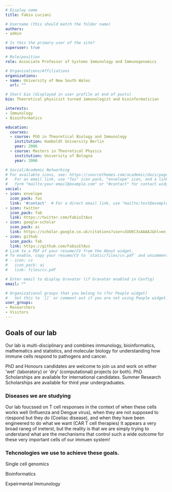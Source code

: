 ```yaml
---
# Display name
title: Fabio Luciani

# Username (this should match the folder name)
authors:
- admin

# Is this the primary user of the site?
superuser: true

# Role/position
role: Associate Professor of Systems Immunology and Immunogenomics

# Organizations/Affiliations
organizations:
- name: University of New South Wales
  url: ""

# Short bio (displayed in user profile at end of posts)
bio: Theoretical physicist turned immunologist and bioinformatician

interests:
- Immunology
- Bioinformatics

education:
  courses:
  - course: PhD in Theoretical Biology and Immunology 
    institution: Humboldt University Berlin
    year: 2006
  - course: Masters in Theoretical Physics
    institution: University of Bologna
    year: 2000

# Social/Academic Networking
# For available icons, see: https://sourcethemes.com/academic/docs/page-builder/#icons
#   For an email link, use "fas" icon pack, "envelope" icon, and a link in the
#   form "mailto:your-email@example.com" or "#contact" for contact widget.
social:
- icon: envelope
  icon_pack: fas
  link: '#contact'  # For a direct email link, use "mailto:test@example.org".
- icon: twitter
  icon_pack: fab
  link: https://twitter.com/FabioItAus
- icon: google-scholar
  icon_pack: ai
  link: https://scholar.google.co.uk/citations?user=3UO6C3sAAAAJ&hl=en
- icon: github
  icon_pack: fab
  link: https://github.com/FabioItAus
# Link to a PDF of your resume/CV from the About widget.
# To enable, copy your resume/CV to `static/files/cv.pdf` and uncomment the lines below.
# - icon: cv
#   icon_pack: ai
#   link: files/cv.pdf

# Enter email to display Gravatar (if Gravatar enabled in Config)
email: ""

# Organizational groups that you belong to (for People widget)
#   Set this to `[]` or comment out if you are not using People widget.
user_groups:
- Researchers
- Visitors
---
```


## Goals of our lab

Our lab is multi-disciplinary and combines immunology, bioinformatics, mathematics and statistics, and molecular biology for understanding how immune cells respond to pathogens and cancer. 

PhD and Honours candidates are welcome to join us and work on either
'wet' (laboratory) or 'dry' (computational) projects (or both). 
PhD Scholarships are available for international candidates. Summer Research Scholarships are available for third year undergraduates.

### Diseases we are studying

Our lab foucssed on T cell responses in the context of when these cells works well (Influenza and Dengue virus), when they are not supposed to r(espond but they do (Coeliac disease), and when they have been engineered to do what we want (CAR T cell therapies)
It appears a very broad raneg of ineterst, but the reality is that we are simply trying to understand what are the mechanisms that control such a wide outcome for these very important cells of our immuen system!

### Tehcnologies we use to achieve these goals.
Single cell genomics

Bioinformatics

Expeirmental Immunology
